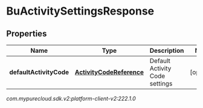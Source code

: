 # BuActivitySettingsResponse


## Properties

| Name | Type | Description | Notes |
| ------------ | ------------- | ------------- | ------------- |
| **defaultActivityCode** | [**ActivityCodeReference**](ActivityCodeReference) | Default Activity Code settings |  [optional] |




_com.mypurecloud.sdk.v2:platform-client-v2:222.1.0_
